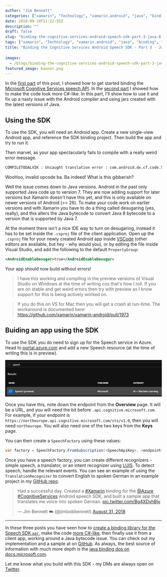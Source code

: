 ```yaml
---
author: "Jim Bennett"
categories: ["xamarin", "Technology", "xamarin.android", "java", "binding", "aar", "jar", "COMPILETODALVIK", "invalid opcode ba", "invokedynamic"]
date: 2018-09-10T11:22:55Z
description: ""
draft: false
slug: "binding-the-cognitive-services-android-speech-sdk-part-3-java-8-fun"
tags: ["xamarin", "Technology", "xamarin.android", "java", "binding", "aar", "jar", "COMPILETODALVIK", "invalid opcode ba", "invokedynamic"]
title: "Binding the Cognitive Services Android Speech SDK - Part 3 - Java 8 fun"

images:
  - /blogs/binding-the-cognitive-services-android-speech-sdk-part-3-java-8-fun/banner.png
featured_image: banner.png
---
```



In the [first part](/blogs/binding-the-cognitive-services-android-speech-sdk) of this post, I showed how to get started binding the [Microsoft Cognitive Services speech API](https://docs.microsoft.com/azure/cognitive-services/speech-service/?WT.mc_id=speech-blog-jabenn). In the [second part](/blogs/binding-the-cognitive-services-android-speech-sdk-part-2-making-the-code-more-c-like) I showed how to make the code look more C#-like. In this part, I'll show how to use it and fix up a nasty issue with the Android compiler and using jars created with the latest versions of Java.

## Using the SDK

To use the SDK, you will need an Android app. Create a new single-view Android app, and reference the SDK binding project. Then build the app and try to run it.

Then marvel, as your app spectacularly fails to compile with a really weird error message.

```sh
COMPILETODALVIK : Uncaught translation error : com.android.dx.cf.code.SimException: invalid opcode ba (invokedynamic requires --min-sdk-version >= 26)
```

WooHoo, invalid opcode ba. Ba indeed! What is this gibberish?

Well the issue comes down to Java versions. Android in the past only supported Java code up to version 7. They are now adding support for later versions but Xamarin doesn't have this yet, and this is only available on newer versions of Android (>= 26). To make your code work on earlier versions and with Xamarin you have to do a thing called desugaring (yes, really), and this alters the Java bytecode to convert Java 8 bytecode to a version that is supported by Java 7.

At the moment there isn't a nice IDE way to turn on desugaring, instead it has to be set inside the `.csproj` file of the client application. Open up the `.csproj` file for your newly created Android app inside [VSCode](https://code.visualstudio.com/?WT.mc_id=speech-blog-jabenn) (other editors are available, but hey - why would you), or by editing the file inside Visual Studio, and add the following to the default `PropertyGroup`:

```xml
<AndroidEnableDesugar>true</AndroidEnableDesugar>
```

Your app should now build without errors!

> I have this working and compiling in the preview versions of Visual Studio on Windows at the time of writing cos that's how I roll. If you are on stable and get weird errors then try with preview as I know support for this is being actively worked on.

> If you do this on VS for Mac then you will get a crash at run-time. The workaround is documented here: https://github.com/xamarin/xamarin-android/pull/1973

## Buiding an app using the SDK

To use the SDK you do need to sign up for the Speech service in Azure. Head to [portal.azure.com](https://portal.azure.com/?WT.mc_id=speech-blog-jabenn) and add a new Speech resource (at the time of writing this is in preview).

<div class="image-div" style="max-width:600px;">
    
![Searching for the speech resource in Azure](2018-09-09_20-43-15.png)
    
</div>

Once you have this, note down the endpoint from the __Overview__ page. It will be a URL, and you will need the bit before `.api.cognitive.microsoft.com`. For example, if your endpoint is `https://northeurope.api.cognitive.microsoft.com/sts/v1.0`, then you will need `northeurope`. You will also need one of the two keys from the __Keys__ page.

You can then create a `SpeechFactory` using these values:

```cs
var factory = SpeechFactory.FromSubscription(<SpeechApiKey>, <endpoint>);
```

Once you have a speech factory, you can create different recognizers - simple speech, a translator, or an intent recognizer using [LUIS](https://www.luis.ai/?WT.mc_id=speech-blog-jabenn). To detect speech, handle the relevant events. You can see an example of using the `TranslationRecognizer` to convert English to spoken German in an example project in my [GitHub repo](https://github.com/jimbobbennett/SpeechSdkXamarinSample/blob/master/SpeechQuickStart/MainActivity.cs).

<blockquote class="twitter-tweet" data-lang="en"><p lang="en" dir="ltr">Had a successful day. Created a <a href="https://twitter.com/hashtag/Xamarin?src=hash&amp;ref_src=twsrc%5Etfw">#Xamarin</a> binding for the <a href="https://twitter.com/Azure?ref_src=twsrc%5Etfw">@Azure</a> <a href="https://twitter.com/hashtag/CognitiveServices?src=hash&amp;ref_src=twsrc%5Etfw">#CognitiveServices</a> Android speech SDK, and built a sample app that translates me voice into spoken German. <a href="https://t.co/Bg4XDvhBjv">pic.twitter.com/Bg4XDvhBjv</a></p>&mdash; Jim Bennett ☁️ (@jimbobbennett) <a href="https://twitter.com/jimbobbennett/status/1035559022743760896?ref_src=twsrc%5Etfw">August 31, 2018</a></blockquote> <script async src="https://platform.twitter.com/widgets.js" charset="utf-8"></script> 


<hr/>

In these three posts you have seen how to [create a binding library for the Speech SDK `aar`](/blogs/binding-the-cognitive-services-android-speech-sdk), make the code [more C#-like](/blogs/binding-the-cognitive-services-android-speech-sdk-part-2-making-the-code-more-c-like), then finally use it from a client app, working around a Java bytecode issue. You can check out my implementation and a sample at on [GitHub](https://github.com/jimbobbennett/SpeechSdkXamarinSample). As always, the best source of information with much more depth is the [java binding dos on docs.microsoft.com](https://docs.microsoft.com/xamarin/android/platform/binding-java-library/?WT.mc_id=speech-blog-jabenn).

Let me know what you build with this SDK - my DMs are always open on [Twitter](https://twitter.com/jimbobbennett).

